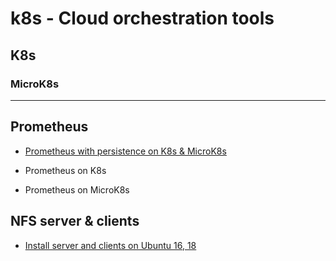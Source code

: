 # k8s - Cloud orchestration tools

## K8s

### MicroK8s

--------------------

## Prometheus 

- [Prometheus with persistence on K8s & MicroK8s](https://github.com/rsucasas/k8s/tree/master/deploy/prometheus)

- Prometheus on K8s

- Prometheus on MicroK8s

## NFS server & clients

- [Install server and clients on Ubuntu 16, 18](https://github.com/rsucasas/k8s/tree/master/nfs)
